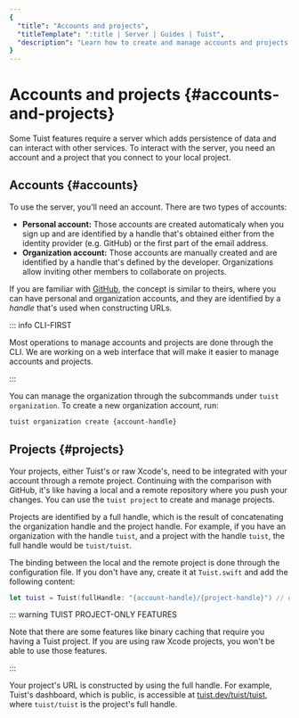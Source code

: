 ```yaml
---
{
  "title": "Accounts and projects",
  "titleTemplate": ":title | Server | Guides | Tuist",
  "description": "Learn how to create and manage accounts and projects in Tuist."
}
---
```

# Accounts and projects {#accounts-and-projects}

Some Tuist features require a server which adds persistence of data and can
interact with other services. To interact with the server, you need an account
and a project that you connect to your local project.

## Accounts {#accounts}

To use the server, you'll need an account. There are two types of accounts:

- **Personal account:** Those accounts are created automaticaly when you sign up
  and are identified by a handle that's obtained either from the identity
  provider (e.g. GitHub) or the first part of the email address.
- **Organization account:** Those accounts are manually created and are
  identified by a handle that's defined by the developer. Organizations allow
  inviting other members to collaborate on projects.

If you are familiar with [GitHub](https://github.com), the concept is similar to
theirs, where you can have personal and organization accounts, and they are
identified by a *handle* that's used when constructing URLs.

::: info CLI-FIRST
<!-- -->
Most operations to manage accounts and projects are done through the CLI. We are
working on a web interface that will make it easier to manage accounts and
projects.
<!-- -->
:::

You can manage the organization through the subcommands under
<LocalizedLink href="/cli/organization">`tuist organization`</LocalizedLink>. To
create a new organization account, run:
```bash
tuist organization create {account-handle}
```

## Projects {#projects}

Your projects, either Tuist's or raw Xcode's, need to be integrated with your
account through a remote project. Continuing with the comparison with GitHub,
it's like having a local and a remote repository where you push your changes.
You can use the <LocalizedLink href="/cli/project">`tuist
project`</LocalizedLink> to create and manage projects.

Projects are identified by a full handle, which is the result of concatenating
the organization handle and the project handle. For example, if you have an
organization with the handle `tuist`, and a project with the handle `tuist`, the
full handle would be `tuist/tuist`.

The binding between the local and the remote project is done through the
configuration file. If you don't have any, create it at `Tuist.swift` and add
the following content:

```swift
let tuist = Tuist(fullHandle: "{account-handle}/{project-handle}") // e.g. tuist/tuist
```

::: warning TUIST PROJECT-ONLY FEATURES
<!-- -->
Note that there are some features like
<LocalizedLink href="/guides/features/cache">binary caching</LocalizedLink> that
require you having a Tuist project. If you are using raw Xcode projects, you
won't be able to use those features.
<!-- -->
:::

Your project's URL is constructed by using the full handle. For example, Tuist's
dashboard, which is public, is accessible at
[tuist.dev/tuist/tuist](https://tuist.dev/tuist/tuist), where `tuist/tuist` is
the project's full handle.
